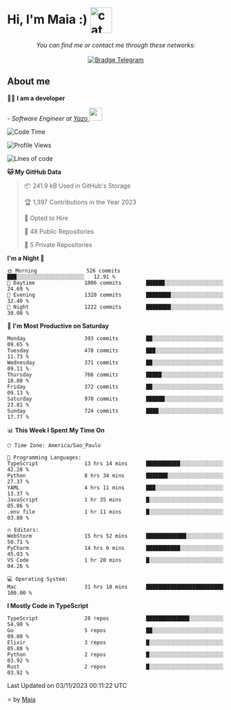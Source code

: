 <h1 align="left">Hi, I'm Maia :) 
<img src="https://emojis.slackmojis.com/emojis/images/1643509834/36299/black-cat.gif?1643509834" width="50" height="60" align="center"  alt="cat"/>
</h1>

<p align="center">
    <i>You can find me or contact me through these networks:</i>
    <br/><br/>
    <a href="https://t.me/mrootx" target="_blank">
        <img src="https://img.shields.io/badge/-Telegram-2CA5E0?logo=telegram&style=flat&logoColor=white" alt="Bradge Telegram" />
    </a>
</p>

## About me

:technologist: <strong>I am a developer</strong> <br>

<p><em> - Software Engineer at <a href="[https://pdasolucoes.com.br](https://yazo.com.br/)">Yazo
</a><img src="https://media.giphy.com/media/WUlplcMpOCEmTGBtBW/giphy.gif" width="30"> 
</em></p>

<!--START_SECTION:waka-->
![Code Time](http://img.shields.io/badge/Code%20Time-3%2C392%20hrs%209%20mins-blue)

![Profile Views](http://img.shields.io/badge/Profile%20Views-17-blue)

![Lines of code](https://img.shields.io/badge/From%20Hello%20World%20I%27ve%20Written-1.0%20million%20lines%20of%20code-blue)

**🐱 My GitHub Data** 

> 📦 241.9 kB Used in GitHub's Storage 
 > 
> 🏆 1,397 Contributions in the Year 2023
 > 
> 💼 Opted to Hire
 > 
> 📜 48 Public Repositories 
 > 
> 🔑 5 Private Repositories 
 > 
**I'm a Night 🦉** 

```text
🌞 Morning                526 commits         ███░░░░░░░░░░░░░░░░░░░░░░   12.91 % 
🌆 Daytime                1006 commits        ██████░░░░░░░░░░░░░░░░░░░   24.69 % 
🌃 Evening                1320 commits        ████████░░░░░░░░░░░░░░░░░   32.40 % 
🌙 Night                  1222 commits        ████████░░░░░░░░░░░░░░░░░   30.00 % 
```
📅 **I'm Most Productive on Saturday** 

```text
Monday                   393 commits         ██░░░░░░░░░░░░░░░░░░░░░░░   09.65 % 
Tuesday                  478 commits         ███░░░░░░░░░░░░░░░░░░░░░░   11.73 % 
Wednesday                371 commits         ██░░░░░░░░░░░░░░░░░░░░░░░   09.11 % 
Thursday                 766 commits         █████░░░░░░░░░░░░░░░░░░░░   18.80 % 
Friday                   372 commits         ██░░░░░░░░░░░░░░░░░░░░░░░   09.13 % 
Saturday                 970 commits         ██████░░░░░░░░░░░░░░░░░░░   23.81 % 
Sunday                   724 commits         ████░░░░░░░░░░░░░░░░░░░░░   17.77 % 
```


📊 **This Week I Spent My Time On** 

```text
🕑︎ Time Zone: America/Sao_Paulo

💬 Programming Languages: 
TypeScript               13 hrs 14 mins      ███████████░░░░░░░░░░░░░░   42.28 % 
Python                   8 hrs 34 mins       ███████░░░░░░░░░░░░░░░░░░   27.37 % 
YAML                     4 hrs 11 mins       ███░░░░░░░░░░░░░░░░░░░░░░   13.37 % 
JavaScript               1 hr 35 mins        █░░░░░░░░░░░░░░░░░░░░░░░░   05.06 % 
.env file                1 hr 11 mins        █░░░░░░░░░░░░░░░░░░░░░░░░   03.80 % 

🔥 Editors: 
WebStorm                 15 hrs 52 mins      █████████████░░░░░░░░░░░░   50.71 % 
PyCharm                  14 hrs 6 mins       ███████████░░░░░░░░░░░░░░   45.03 % 
VS Code                  1 hr 20 mins        █░░░░░░░░░░░░░░░░░░░░░░░░   04.26 % 

💻 Operating System: 
Mac                      31 hrs 18 mins      █████████████████████████   100.00 % 
```

**I Mostly Code in TypeScript** 

```text
TypeScript               28 repos            ██████████████░░░░░░░░░░░   54.90 % 
Go                       5 repos             ██░░░░░░░░░░░░░░░░░░░░░░░   09.80 % 
Elixir                   3 repos             █░░░░░░░░░░░░░░░░░░░░░░░░   05.88 % 
Python                   2 repos             █░░░░░░░░░░░░░░░░░░░░░░░░   03.92 % 
Rust                     2 repos             █░░░░░░░░░░░░░░░░░░░░░░░░   03.92 % 
```




 Last Updated on 03/11/2023 00:11:22 UTC
<!--END_SECTION:waka-->

⭐️ by [Maia](https://github.com/gabrielmaialva33/)


